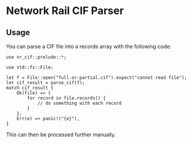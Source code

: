 # Network Rail CIF Parser

## Usage

You can parse a CIF file into a records array with the following code:

```no_run
use nr_cif::prelude::*;

use std::fs::File;

let f = File::open("full-or-partial.cif").expect("cannot read file");
let cif_result = parse_cif(f);
match cif_result {
    Ok(file) => {
        for record in file.records() {
            // do something with each record
        }
    },
    Err(e) => panic!("{e}"),
}
```

This can then be processed further manually.
